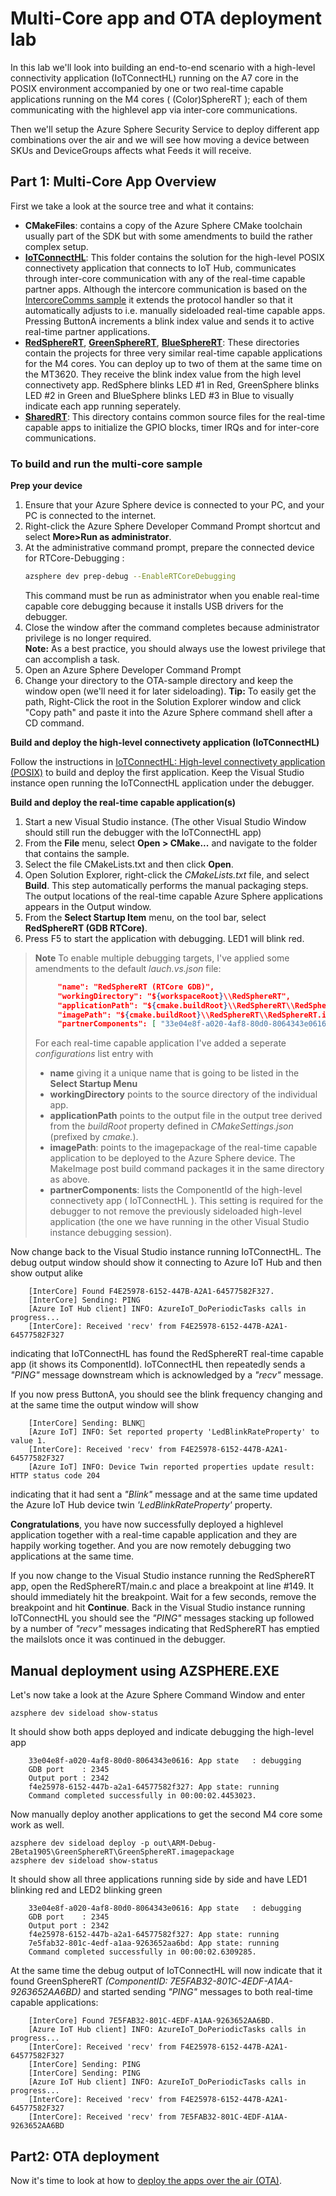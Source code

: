 # Multi-Core app and OTA deployment lab
In this lab we'll look into building an end-to-end scenario with a high-level connectivity application (IoTConnectHL) 
running on the A7 core in the POSIX environment accompanied by one or two real-time capable applications 
running on the M4 cores ( (Color)SphereRT ); each of them communicating with the highlevel app via inter-core communications.

Then we'll setup the Azure Sphere Security Service to deploy different app combinations over the air and we will see how 
moving a device between SKUs and DeviceGroups affects what Feeds it will receive.

## Part 1: Multi-Core App Overview
First we take a look at the source tree and what it contains:
* **CMakeFiles**: contains a copy of the Azure Sphere CMake toolchain usually part of the SDK but with some amendments to build the rather complex setup.
* **[IoTConnectHL](./IoTConnectHL/README.MD)**: This folder contains the solution for the high-level POSIX connectivety application that connects to IoT Hub, 
communicates through inter-core communication with any of the real-time capable partner apps. Although the intercore communication
is based on the [IntercoreComms sample](https://github.com/Azure/azure-sphere-samples/tree/master/Samples/IntercoreComms) it extends the 
protocol handler so that it automatically adjusts to i.e. manually sideloaded real-time capable apps. Pressing ButtonA increments a blink index value 
and sends it to active real-time partner applications.
* **[RedSphereRT](./RedSphereRT/README.MD)**,  **[GreenSphereRT](./GreenSphereRT/README.MD)**, **[BlueSphereRT](BlueSphereRT/README.MD)**: These directories contain the projects for three very similar real-time capable applications 
for the M4 cores. You can deploy up to two of them at the same time on the MT3620. They receive the blink index value from the high level connectivety app.
RedSphere blinks LED #1 in Red, GreenSphere blinks LED #2 in Green and BlueSphere blinks LED #3 in Blue to visually indicate each app running seperately.
* **[SharedRT](./Shared.RT/README.MD)**: This directory contains common source files for the real-time capable apps to initialize the GPIO blocks, timer IRQs and for inter-core communications.

### To build and run the multi-core sample

**Prep your device**
1. Ensure that your Azure Sphere device is connected to your PC, and your PC is connected to the internet.
1. Right-click the Azure Sphere Developer Command Prompt shortcut and select **More&gt;Run as administrator**.
1. At the administrative command prompt, prepare the connected device for RTCore-Debugging :
   ```sh
   azsphere dev prep-debug --EnableRTCoreDebugging
   ```
   This command must be run as administrator when you enable real-time capable core debugging because it installs USB drivers for the debugger.
1. Close the window after the command completes because administrator privilege is no longer required.  
    **Note:** As a best practice, you should always use the lowest privilege that can accomplish a task.
1. Open an Azure Sphere Developer Command Prompt
1. Change your directory to the OTA-sample directory and keep the window open (we'll need it for later sideloading). 
    **Tip:** To easily get the path, Right-Click the root in the Solution Explorer window and click "Copy path" and paste it into the 
    Azure Sphere command shell after a CD command.

**Build and deploy the high-level connectivety application (IoTConnectHL)**

Follow the instructions in [IoTConnectHL: High-level connectivety application (POSIX)](IoTConnectHL/README.MD) to build and deploy the first
application. Keep the Visual Studio instance open running the IoTConnectHL application under the debugger.

**Build and deploy the real-time capable application(s)**
1. Start a new Visual Studio instance. (The other Visual Studio Window should still run the debugger with the IoTConnectHL app)
1. From the **File** menu, select **Open > CMake...** and navigate to the folder that contains the sample.
1. Select the file CMakeLists.txt and then click **Open**.
1. Open Solution Explorer, right-click the *CMakeLists.txt* file, and select **Build**. This step automatically performs the manual packaging steps. 
The output locations of the real-time capable Azure Sphere applications appears in the Output window.
1. From the **Select Startup Item** menu, on the tool bar, select **RedSphereRT (GDB RTCore)**.
1. Press F5 to start the application with debugging. LED1 will blink red.

>**Note**
>To enable multiple debugging targets, I've applied some amendments to the default *lauch.vs.json* file:
>```json
>      "name": "RedSphereRT (RTCore GDB)",
>      "workingDirectory": "${workspaceRoot}\\RedSphereRT",
>      "applicationPath": "${cmake.buildRoot}\\RedSphereRT\\RedSphereRT.out",
>      "imagePath": "${cmake.buildRoot}\\RedSphereRT\\RedSphereRT.imagepackage",
>      "partnerComponents": [ "33e04e8f-a020-4af8-80d0-8064343e0616" ]
>```
>For each real-time capable application I've added a seperate *configurations* list entry with
>* **name** giving it a unique name that is going to be listed in the **Select Startup Menu**
>* **workingDirectory** points to the source directory of the individual app.
>* **applicationPath** points to the output file in the output tree derived from the *buildRoot* property defined in *CMakeSettings.json* (prefixed by *cmake.*).
>* **imagePath**: points to the imagepackage of the real-time capable application  to be deployed to the Azure Sphere device. The MakeImage post build command packages it in the same directory as above.
>* **partnerComponents**: lists the ComponentId of the high-level connectivety app ( IoTConnectHL  ). This setting is required for the debugger to not remove 
>the previously sideloaded high-level application (the one we have running in the other Visual Studio instance debugging session). 


Now change back to the Visual Studio instance running IoTConnectHL. The debug output window should show it 
connecting to Azure IoT Hub and then show output alike
```
    [InterCore] Found F4E25978-6152-447B-A2A1-64577582F327.
    [InterCore] Sending: PING
    [Azure IoT Hub client] INFO: AzureIoT_DoPeriodicTasks calls in progress...
    [InterCore]: Received 'recv' from F4E25978-6152-447B-A2A1-64577582F327
```
indicating that IoTConnectHL has found the RedSphereRT real-time capable app (it shows its ComponentId). 
IoTConnectHL then repeatedly sends a *"PING"* message downstream which is acknowledged by a *"recv"* message.

If you now press ButtonA, you should see the blink frequency changing and at the same time the output window will
show 
```
    [InterCore] Sending: BLNK
    [Azure IoT] INFO: Set reported property 'LedBlinkRateProperty' to value 1.
    [InterCore]: Received 'recv' from F4E25978-6152-447B-A2A1-64577582F327
    [Azure IoT] INFO: Device Twin reported properties update result: HTTP status code 204
```
indicating that it had sent a *"Blink"* message and at the same time updated the Azure IoT Hub device twin *'LedBlinkRateProperty'* property.

**Congratulations**, you have now successfully deployed a highlevel application together with a real-time capable application
and they are happily working together. And you are now remotely debugging two applications at the same time.

If you now change to the Visual Studio instance running the RedSphereRT app, open the RedSphereRT/main.c and place a breakpoint 
at line #149.  It should immediately hit the breakpoint. Wait for a few seconds, remove the breakpoint and hit **Continue**.
Back in the Visual Studio instance running IoTConnectHL you should see the *"PING"* messages stacking up followed by a number of
*"recv"* messages indicating that RedSphereRT has emptied the mailslots once it was continued in the debugger. 

## Manual deployment using AZSPHERE.EXE
Let's now take a look at the Azure Sphere Command Window and enter
```
azsphere dev sideload show-status
```

It should show both apps deployed and indicate debugging the high-level app
```
    33e04e8f-a020-4af8-80d0-8064343e0616: App state   : debugging
    GDB port    : 2345
    Output port : 2342
    f4e25978-6152-447b-a2a1-64577582f327: App state: running
    Command completed successfully in 00:00:02.4453023.
```
Now manually deploy another applications to get the second M4 core some work as well. 
```
azsphere dev sideload deploy -p out\ARM-Debug-2Beta1905\GreenSphereRT\GreenSphereRT.imagepackage
azsphere dev sideload show-status
```
It should show all three applications running side by side and have LED1 blinking red and LED2 blinking green
```
    33e04e8f-a020-4af8-80d0-8064343e0616: App state   : debugging
    GDB port    : 2345
    Output port : 2342
    f4e25978-6152-447b-a2a1-64577582f327: App state: running
    7e5fab32-801c-4edf-a1aa-9263652aa6bd: App state: running
    Command completed successfully in 00:00:02.6309285.
```
At the same time the debug output of IoTConnectHL will now indicate that it found GreenSphereRT 
*(ComponentID: 7E5FAB32-801C-4EDF-A1AA-9263652AA6BD)* and started sending *"PING"*
messages to both real-time capable applications:
```
    [InterCore] Found 7E5FAB32-801C-4EDF-A1AA-9263652AA6BD.
    [Azure IoT Hub client] INFO: AzureIoT_DoPeriodicTasks calls in progress...
    [InterCore]: Received 'recv' from F4E25978-6152-447B-A2A1-64577582F327
    [InterCore] Sending: PING
    [InterCore] Sending: PING
    [Azure IoT Hub client] INFO: AzureIoT_DoPeriodicTasks calls in progress...
    [InterCore]: Received 'recv' from F4E25978-6152-447B-A2A1-64577582F327
    [InterCore]: Received 'recv' from 7E5FAB32-801C-4EDF-A1AA-9263652AA6BD
```
 ## Part2: OTA deployment

Now it's time to look at how to [deploy the apps over the air (OTA)](./AS3Scripts/README.MD).


